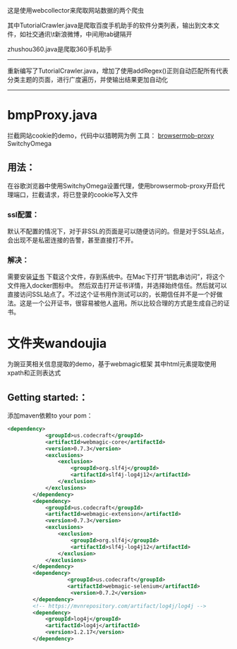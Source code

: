 这是使用webcollector来爬取网站数据的两个爬虫

其中TutorialCrawler.java是爬取百度手机助手的软件分类列表，输出到文本文件，如社交通讯\t新浪微博，中间用tab键隔开

zhushou360.java是爬取360手机助手

------------------------------

重新编写了TutorialCrawler.java，增加了使用addRegex()正则自动匹配所有代表分类主题的页面，进行广度遍历，并使输出结果更加自动化

------------------------------
# bmpProxy.java
拦截网站cookie的demo，代码中以猎聘网为例
工具：
[browsermob-proxy](https://github.com/lightbody/browsermob-proxy)
SwitchyOmega

## 用法：
在谷歌浏览器中使用SwitchyOmega设置代理，使用browsermob-proxy开启代理端口，拦截请求，将已登录的cookie写入文件

### ssl配置：
默认不配置的情况下，对于非SSL的页面是可以随便访问的。但是对于SSL站点，会出现不是私密连接的告警，甚至直接打不开。
### 解决：
需要安装[证书](https://github.com/lightbody/browsermob-proxy/blob/master/browsermob-core/src/main/resources/sslSupport/ca-certificate-rsa.cer)
下载这个文件，存到系统中。在Mac下打开“钥匙串访问”，将这个文件拖入docker图标中。
然后双击打开证书详情，并选择始终信任。然后就可以直接访问SSL站点了。不过这个证书用作测试可以的，长期信任并不是一个好做法。这是一个公开证书，很容易被他人盗用。所以比较合理的方式是生成自己的证书。

# 文件夹wandoujia
为豌豆荚相关信息提取的demo，基于webmagic框架
其中html元素提取使用xpath和正则表达式

## Getting started:：
添加maven依赖to your pom：
```xml
<dependency>
            <groupId>us.codecraft</groupId>
            <artifactId>webmagic-core</artifactId>
            <version>0.7.3</version>
            <exclusions>
                <exclusion>
                    <groupId>org.slf4j</groupId>
                    <artifactId>slf4j-log4j12</artifactId>
                </exclusion>
            </exclusions>
        </dependency>
        <dependency>
            <groupId>us.codecraft</groupId>
            <artifactId>webmagic-extension</artifactId>
            <version>0.7.3</version>
            <exclusions>
                <exclusion>
                    <groupId>org.slf4j</groupId>
                    <artifactId>slf4j-log4j12</artifactId>
                </exclusion>
            </exclusions>
        </dependency>
        <dependency>
                   <groupId>us.codecraft</groupId>
                   <artifactId>webmagic-selenium</artifactId>
                    <version>0.7.2</version>
        </dependency>
        <!-- https://mvnrepository.com/artifact/log4j/log4j -->
        <dependency>
            <groupId>log4j</groupId>
            <artifactId>log4j</artifactId>
            <version>1.2.17</version>
        </dependency>
```
